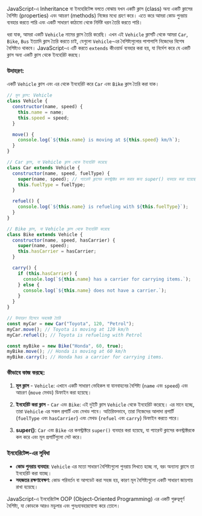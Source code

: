 JavaScript-এ Inheritance বা ইনহেরিটেন্স বলতে বোঝায় যখন একটি ক্লাস (class) অন্য একটি ক্লাসের বৈশিষ্ট্য (properties) এবং আচরণ (methods) নিজের মধ্যে গ্রহণ করে। এতে করে আমরা কোড পুনরায় ব্যবহার করতে পারি এবং একটি সাধারণ কাঠামো থেকে নির্দিষ্ট ধরন তৈরি করতে পারি।

ধরা যাক, আমরা একটি `Vehicle` নামের ক্লাস তৈরি করেছি। এখন এই `Vehicle` ক্লাসটি থেকে আমরা `Car`, `Bike`, `Bus` ইত্যাদি ক্লাস তৈরি করতে চাই, যেগুলো `Vehicle`-এর বৈশিষ্ট্যগুলোর পাশাপাশি নিজেদের বিশেষ বৈশিষ্ট্যও থাকবে। JavaScript-এ এটি করতে `extends` কীওয়ার্ড ব্যবহার করা হয়, যা নির্দেশ করে যে একটি ক্লাস অন্য একটি ক্লাস থেকে ইনহেরিট করছে।

### উদাহরণ:

একটি `Vehicle` ক্লাস এবং এর থেকে ইনহেরিট করে `Car` এবং `Bike` ক্লাস তৈরি করা যাক।

```javascript
// মূল ক্লাস: Vehicle
class Vehicle {
  constructor(name, speed) {
    this.name = name;
    this.speed = speed;
  }

  move() {
    console.log(`${this.name} is moving at ${this.speed} km/h`);
  }
}

// Car ক্লাস, যা Vehicle ক্লাস থেকে ইনহেরিট করেছে
class Car extends Vehicle {
  constructor(name, speed, fuelType) {
    super(name, speed); // প্যারেন্ট ক্লাসের কনস্ট্রাক্টর কল করার জন্য super() ব্যবহার করা হয়েছে
    this.fuelType = fuelType;
  }

  refuel() {
    console.log(`${this.name} is refueling with ${this.fuelType}`);
  }
}

// Bike ক্লাস, যা Vehicle ক্লাস থেকে ইনহেরিট করেছে
class Bike extends Vehicle {
  constructor(name, speed, hasCarrier) {
    super(name, speed);
    this.hasCarrier = hasCarrier;
  }

  carry() {
    if (this.hasCarrier) {
      console.log(`${this.name} has a carrier for carrying items.`);
    } else {
      console.log(`${this.name} does not have a carrier.`);
    }
  }
}

// উদাহরণ হিসেবে অবজেক্ট তৈরি
const myCar = new Car("Toyota", 120, "Petrol");
myCar.move(); // Toyota is moving at 120 km/h
myCar.refuel(); // Toyota is refueling with Petrol

const myBike = new Bike("Honda", 60, true);
myBike.move(); // Honda is moving at 60 km/h
myBike.carry(); // Honda has a carrier for carrying items.
```

### কীভাবে কাজ করছে:

1. **মূল ক্লাস** - `Vehicle`: এখানে একটি সাধারণ ভেহিকল বা যানবাহনের বৈশিষ্ট্য (`name` এবং `speed`) এবং আচরণ (`move` মেথড) ডিফাইন করা হয়েছে।

2. **ইনহেরিট করা ক্লাস** - `Car` এবং `Bike`: এই দুইটি ক্লাস `Vehicle` থেকে ইনহেরিট করেছে। এর মানে হচ্ছে, তারা `Vehicle` এর সকল প্রপার্টি এবং মেথড পাবে। অতিরিক্তভাবে, তারা নিজেদের আলাদা প্রপার্টি (`fuelType` এবং `hasCarrier`) এবং মেথড (`refuel` এবং `carry`) ডিফাইন করতে পারে।

3. **super()**: `Car` এবং `Bike` এর কনস্ট্রাক্টরে `super()` ব্যবহার করা হয়েছে, যা প্যারেন্ট ক্লাসের কনস্ট্রাক্টরকে কল করে এবং মূল প্রপার্টিগুলো সেট করে।

### ইনহেরিটেন্স-এর সুবিধা

- **কোড পুনরায় ব্যবহার**: `Vehicle` এর মতো সাধারণ বৈশিষ্ট্যগুলো পুনরায় লিখতে হচ্ছে না, বরং অন্যান্য ক্লাসে তা ইনহেরিট করা যাচ্ছে।
- **সহজতর রক্ষণাবেক্ষণ**: কোড পরিবর্তন বা আপডেট করা সহজ হয়, কারণ মূল বৈশিষ্ট্যগুলো একটি সাধারণ জায়গায় রাখা হয়েছে।

JavaScript-এ ইনহেরিটেন্স OOP (Object-Oriented Programming) এর একটি গুরুত্বপূর্ণ বৈশিষ্ট্য, যা কোডকে আরও মডুলার এবং পুনঃব্যবহারযোগ্য করে তোলে।
